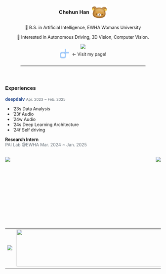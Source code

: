 <div align="center">
  <h3 style="display: flex; align-items: center; justify-content: center; gap: 8px;">
    Chehun Han 
    <img src="kuma.jpg" width="50" height="50" style="vertical-align: middle;" />
  </h3>

  <p>🏫 B.S. in Artificial Intelligence, EWHA Womans University</p>
  <p>🚗 Interested in Autonomous Driving, 3D Vision, Computer Vision.</p>

  <div style="display: flex; justify-content: center; align-items: center; gap: 10px;">
    <a href="https://velog.io/@chehun1216" style="text-decoration: none; display: inline-flex; align-items: center; border-bottom: none; outline: none; border: none;">
      <img src="https://velog-readme-stats.vercel.app/api/badge?name=chaenyang.log" style="display: block; border-bottom: none; outline: none; border: none;" />
    </a>
  </div>
  
  <div style="display: flex; justify-content: center; align-items: center; gap: 10px;">
    <a href="https://nyangche.github.io">
        <img src="logo.png" alt="Logo" width="30">
    </a>
    <span>← Visit my page!</span>
  </div>


  <hr style="width: 80%; border: 1px solid lightgray; margin: 20px auto;">
</div>




<br>

### Experiences

<a href="https://deepdaiv.oopy.io/" style="color:#264a8e; text-decoration:none;"><b>deepdaiv</b></a>
<span style="color:#6c757d; font-size:12px;">Apr. 2023 ~ Feb. 2025</span>  


- ’23s Data Analysis  
- ’23f Audio  
- ’24w Audio  
- ’24s Deep Learning Architecture  
- ’24f Self driving  

**Research Intern**  
<span style="color:#6c757d; font-size:14px;">PAI Lab @EWHA Mar. 2024 ~ Jan. 2025</span>


<br>


<div style="display: flex; justify-content: space-between;">
  <img src="https://github-readme-stats.vercel.app/api?username=nyangche&show_icons=true&theme=transparent&cache_seconds=1800" height="200"/>
  <img src="https://github-readme-stats.vercel.app/api/top-langs/?username=nyangche&hide=c%23,powershell,Mathematica,Ruby,Objective-C,Objective-C%2b%2b,Cuda&title_color=61dafb&text_color=ffffff&icon_color=61dafb&bg_color=20232a&langs_count=8&layout=compact&border_color=61dafb&hide_border=true&size_weight=0.5&count_weight=0.5" height="200"/>
</div>


<br>

<table align="center" style="border-collapse: collapse; border: none;">
  <tr style="border: none;">
    <td style="border: none; text-align: center;">
      <a href="https://github.com/devxb/gitanimals">
        <img src="https://render.gitanimals.org/farms/{nyangche}" width="500"/>
      </a>
    </td>
    <td style="border: none; text-align: center;">
      <a href="https://github.com/devxb/gitanimals">
        <img src="https://render.gitanimals.org/lines/{nyangche}?pet-id=1" width="500" height="120"/>
      </a>
    </td>
  </tr>
</table>

